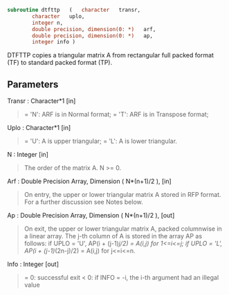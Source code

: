 ```fortran
subroutine dtfttp	(	character	transr,
		character	uplo,
		integer	n,
		double precision, dimension(0: *)	arf,
		double precision, dimension(0: *)	ap,
		integer	info )
```

 DTFTTP copies a triangular matrix A from rectangular full packed
 format (TF) to standard packed format (TP).

## Parameters
Transr : Character*1 [in]
> = 'N':  ARF is in Normal format;
> = 'T':  ARF is in Transpose format;

Uplo : Character*1 [in]
> = 'U':  A is upper triangular;
> = 'L':  A is lower triangular.

N : Integer [in]
> The order of the matrix A. N >= 0.

Arf : Double Precision Array, Dimension ( N*(n+1)/2 ), [in]
> On entry, the upper or lower triangular matrix A stored in
> RFP format. For a further discussion see Notes below.

Ap : Double Precision Array, Dimension ( N*(n+1)/2 ), [out]
> On exit, the upper or lower triangular matrix A, packed
> columnwise in a linear array. The j-th column of A is stored
> in the array AP as follows:
> if UPLO = 'U', AP(i + (j-1)*j/2) = A(i,j) for 1<=i<=j;
> if UPLO = 'L', AP(i + (j-1)*(2n-j)/2) = A(i,j) for j<=i<=n.

Info : Integer [out]
> = 0:  successful exit
> < 0:  if INFO = -i, the i-th argument had an illegal value

